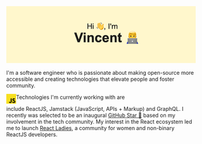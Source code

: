 <img src="imgassets/download (6).png">

I'm a software engineer who is passionate about making open-source more accessible and creating technologies that elevate people and foster community. 

Technologies I'm currently working with are 
<img align="left" alt="HTML5" width="26px" src="imgassets/Javscript Logo.png" />


include ReactJS, Jamstack (JavaScript, APIs + Markup) and GraphQL. I recently was selected to be an inaugural <a href="https://stars.github.com/">GitHub Star 🌟</a> based on my involvement in the tech community.  My interest in the React ecosystem led me to launch <a href="https://www.meetup.com/React-Ladies/">React Ladies</a>, a community for women and non-binary ReactJS developers.
